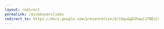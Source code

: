 ```yaml
---
layout: redirect
permalink: /aiseminarslides
redirect_to: https://docs.google.com/presentation/d/1UquGgA2hopi1fNEJcS5y_Ph6vVSMrTq6f1sJOKfVyg8/edit?usp=sharing
---
```

